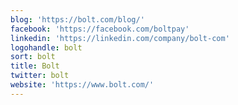 ```yaml
---
blog: 'https://bolt.com/blog/'
facebook: 'https://facebook.com/boltpay'
linkedin: 'https://linkedin.com/company/bolt-com'
logohandle: bolt
sort: bolt
title: Bolt
twitter: bolt
website: 'https://www.bolt.com/'
---
```

